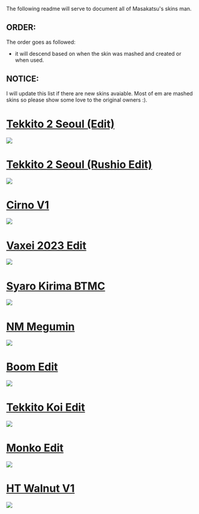 The following readme will serve to document all of Masakatsu's skins man.

## ORDER: 
The order goes as followed: 
- it will descend based on when the skin was mashed and created or when used.

## NOTICE:
I will update this list if there are new skins avaiable. Most of em are mashed skins so please show some love to the original owners :).

# [Tekkito 2 Seoul (Edit)](https://cdn.discordapp.com/attachments/749686438341247147/1171985527013118114/tekkito2_Seoul_Edit.osk?ex=655eab94&is=654c3694&hm=1188def2e08f4d26d1bfcecbc759afbe8ed968af8cc6de935054826b892f901a&)
![](https://cdn.discordapp.com/attachments/749686438341247147/1171980321231736832/screenshot033.jpg?ex=655ea6ba&is=654c31ba&hm=71de44bb4015a217da21960aedf4d6665aaead3dad9856f4b3d8219a9ae624a7&)

# [Tekkito 2 Seoul (Rushio Edit)](https://cdn.discordapp.com/attachments/749686438341247147/1171985527348678738/tekkito2_Seoul_Rushio_Edit.osk?ex=655eab94&is=654c3694&hm=c311e60cb6804a763d3e247cec4a47c933b3eb133736194e409e36d328ec746c&)
![](https://cdn.discordapp.com/attachments/749686438341247147/1171984645106176010/screenshot039.jpg?ex=655eaac1&is=654c35c1&hm=2826d2fcfadd9ace76360e2cc4ad5dd2b0e06b45e2f1ca9f48c6a0fdea7bbd8d&)

# [Cirno V1](https://cdn.discordapp.com/attachments/749686438341247147/1190251801614745621/Cirno-V1.0.osk?ex=65a11f5f&is=658eaa5f&hm=1a3f6aeee028ecd10deaafe9e648c50d8684888ffe69c70266bf2851e9cea3e8&)
![](https://cdn.discordapp.com/attachments/749686438341247147/1190251721922969681/screenshot078.jpg?ex=65a11f4c&is=658eaa4c&hm=8a74adb5b9f95c12f2e754a8508aee6ac038affcdf1d1c0fb1631c4402504b45&)

# [Vaxei 2023 Edit](https://cdn.discordapp.com/attachments/749686438341247147/1181353523892473866/Vaxei_2023_Edit.osk?ex=6580c034&is=656e4b34&hm=432b58100f7e4b00e59b45e2bb6eca45e0815ab8d5109701e573ee9769ee61be&)
![](https://cdn.discordapp.com/attachments/749686438341247147/1181353869905756180/screenshot059.jpg?ex=6580c087&is=656e4b87&hm=1a85bcbb6fa4880093a225d94ea99f8aa157a68cc8fd0f58566d92c2c3e9588c&)

# [Syaro Kirima BTMC](https://cdn.discordapp.com/attachments/749686438341247147/1171991015075352677/-_Syaro_Kirima_BTMC_-.osk?ex=655eb0b0&is=654c3bb0&hm=d7a4afa1430b9c92e150b9ee1883a78fd725b0cca27cdd855feb95059a9c6fad&)
![](https://cdn.discordapp.com/attachments/749686438341247147/1171990973203632198/screenshot042.jpg?ex=655eb0a6&is=654c3ba6&hm=70be90c92088e8c3f21e290cba13dfedd0b25c6e1165afb6ee9811291fa87eab&)

# [NM Megumin](https://cdn.discordapp.com/attachments/749686438341247147/1171995101904519198/NMMegumin.osk?ex=655eb47e&is=654c3f7e&hm=ba76607cac18e4980119d67c6564236af6facf5d9261f8f9d24e4f50fd0c526b&)
![](https://cdn.discordapp.com/attachments/749686438341247147/1171994977644068905/screenshot044.jpg?ex=655eb461&is=654c3f61&hm=9f5402bb8ab5606267ed7f8c8ce3850abc792c6e8c99d1c896ca8889fb9fcaad&)

# [Boom Edit](https://cdn.discordapp.com/attachments/749686438341247147/1171988817222303814/boom_edit.osk?ex=655eaea4&is=654c39a4&hm=6016e2fd1aadb6900b59d84c09bba54c399d23fbbddaa454bc32d3276b13b9f7&)
![](https://media.discordapp.net/attachments/749686438341247147/1171987400013135983/screenshot041.jpg?ex=655ead52&is=654c3852&hm=0a4189b9ab4a24231802ed52f93368ba5ce1e13be11d0291df84d2eaa5408971&=&width=1609&height=905)

# [Tekkito Koi Edit](https://cdn.discordapp.com/attachments/749686438341247147/1171986220591628410/Tekkito_Koi_Edit.osk?ex=659f45b9&is=658cd0b9&hm=c3411314e78997e56fb7d62f92373fc1ec7a5e7098d7a4eb43a83f5894388c0f&)
![](https://cdn.discordapp.com/attachments/749686438341247147/1171986536972161065/screenshot040.jpg?ex=659f4604&is=658cd104&hm=175af89ddc84ecf62010f9ec7c54800dc59571c9bc4df6ac52e495a483446cd9&)

# [Monko Edit](https://cdn.discordapp.com/attachments/749686438341247147/1172243590542540872/MonkoEdit.osk?ex=655f9beb&is=654d26eb&hm=af2a2e30b542b62970925fb809729e22089040d3455dcf8ac43a5c226d636846&)
![](https://cdn.discordapp.com/attachments/749686438341247147/1172243552831541328/screenshot048.jpg?ex=655f9be2&is=654d26e2&hm=cbb925ef5afb0261b7eaf7cd4282a656fdb2cda339a58f693f30c5c0a386bd41&)

# [HT Walnut V1](https://cdn.discordapp.com/attachments/749686438341247147/1172237915519197236/-_HT_Walnut_1.0_clrs.osk?ex=655f96a2&is=654d21a2&hm=42c80026b7b566d1bdc8ed59e35f129e4a7e3659da0a95eb0b84df4ebabe1e6e&)
![](https://cdn.discordapp.com/attachments/749686438341247147/1172237975535489055/image.png?ex=655f96b0&is=654d21b0&hm=7438ac016040fc91434c8f2c89615f36dfaa87db8aa3ef5123971c9ce8113e11&)
